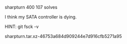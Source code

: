sharpturn
400
107 solves

I think my SATA controller is dying.

HINT: git fsck -v

sharpturn.tar.xz-46753a684d909244e7d916cfb5271a95
